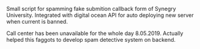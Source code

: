 Small script for spamming fake submition callback form of Synegry University. Integrated with digital ocean API for auto deploying new server when current is banned.

Call center has been unavailable for the whole day 8.05.2019. Actually helped this faggots to develop spam detective system on backend.
